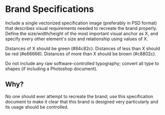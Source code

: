 # Brand Specifications

Include a single vectorized specification image (preferably in PSD format) that describes visual requirements needed to recreate the brand properly. Define the size/width/height of the most important visual anchor as X, and specify every other element's size and relationship using values of X. 

Distances of X should be green (#84c82c). Distances of less than X should be red (#e66666). Distances of more than X should be brown (#c8802c).

Do not include any raw software-controlled typography; convert all type to shapes (if including a Photoshop document). 

## Why?

No one should ever attempt to recreate the brand; use this specification document to make it clear that this brand is designed very particularly and its usage should be controlled. 
